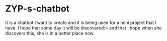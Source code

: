 # ZYP-s-chatbot
It is a chatbot I want to create and it is being used for a mini project that I have.
I hope that some day it will be discovered:>
and that I hope when she discovers this, she is in a better place now
